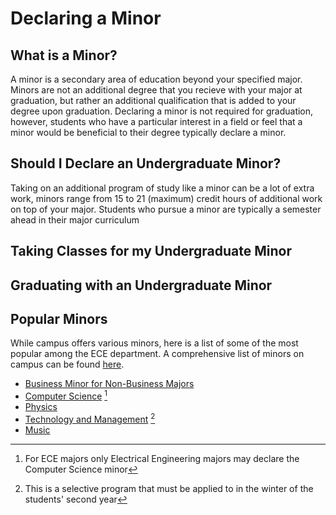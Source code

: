 # Declaring a Minor

## What is a Minor?
A minor is a secondary area of education beyond your specified major. Minors are not an additional degree that you recieve with your major at graduation, but rather an additional qualification that is added to your degree upon graduation. Declaring a minor is not required for graduation, however, students who have a particular interest in a field or feel that a minor would be beneficial to their degree typically declare a minor. 

## Should I Declare an Undergraduate Minor? 
Taking on an additional program of study like a minor can be a lot of extra work, minors range from 15 to 21 (maximum) credit hours of additional work on top of your major. Students who pursue a minor are typically a semester ahead in their major curriculum 

## Taking Classes for my Undergraduate Minor

## Graduating with an Undergraduate Minor

## Popular Minors
While campus offers various minors, here is a list of some of the most popular among the ECE department. A comprehensive list of minors on campus can be found [here](http://catalog.illinois.edu/undergraduate/minors/).

- [Business Minor for Non-Business Majors](http://catalog.illinois.edu/undergraduate/bus/minors/business-non-business/)
- [Computer Science](http://catalog.illinois.edu/undergraduate/engineering/minors/computer-science/) [^1]
- [Physics](http://catalog.illinois.edu/undergraduate/engineering/minors/physics/)
- [Technology and Management](http://catalog.illinois.edu/undergraduate/eng_bus/minors/technology-management/) [^2]
- [Music](http://catalog.illinois.edu/undergraduate/faa/minors/music/)



[^1]: For ECE majors only Electrical Engineering majors may declare the Computer Science minor

[^2]: This is a selective program that must be applied to in the winter of the students' second year